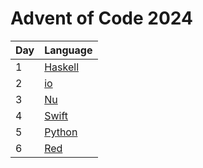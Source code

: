 # Advent of Code 2024

| Day | Language                            |
| --- | ----------------------------------- |
| 1   | [Haskell](https://www.haskell.org/) |
| 2   | [io](https://iolanguage.org/)       |
| 3   | [Nu](https://www.nushell.sh/)       |
| 4   | [Swift](https://www.swift.org/)     |
| 5   | [Python](https://www.python.org/)   |
| 6   | [Red](https://www.red-lang.org/)    |
